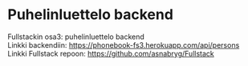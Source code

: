 # Puhelinluettelo backend
Fullstackin osa3: puhelinluettelo backend  
Linkki backendiin: https://phonebook-fs3.herokuapp.com/api/persons
Linkki Fullstack repoon: https://github.com/asnabryg/Fullstack
